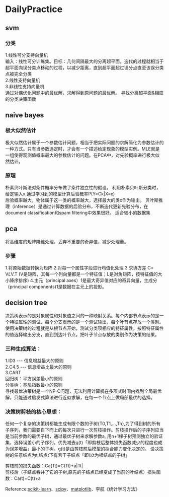 # DailyPractice
## svm    
### 分类  
1.线性可分支持向量机  
  输入：线性可分训练集。目标：几何间隔最大的分离超平面。迭代的过程就相当于超平面向误分类点移动的过程，以减少距离，直到超平面超过误分点直至该误分类点被完全分类  
2.线性支持向量机  
3.非线性支持向量机  
通过对偶优化问题中的最优解，求解得到原问题的最优解。
寻找分离超平面&相应的分类决策函数

## naive bayes 

### 极大似然估计  
极大似然估计属于一个参数估计问题，相当于把实际问题的求解简化为参数估计的一种方式。只有当参数选定时，才会有一个描述给定现象的模型实例。MLE就是一组使得观测值概率最大的参数估计的问题。在PCA中，对先验概率进行极大似然估计。

### 原理
朴素贝叶斯法对条件概率分布做了条件独立性的假设。
利用朴素贝叶斯分类时，给定输入x,通过学习到的模型计算后验概率P(Y=Ck|X=x)  
后验概率越大，物体属于这一类的概率越大，选择最大的类x作为输出。
贝叶斯推理（inference）是通过计算数据的后验分布，不断迭代更新先验分布，在document classification和spam filtering中效果很好。
适合较小的数据集

## pca 
将高维度的矩阵降维处理，丢弃不重要的奇异值，减少处理量。  

### 步骤
1.将原始数据转换为矩阵
2.对每一个属性字段进行均值化处理
3.求协方差 C= V*L*V.T (V是矩阵，其每一个列向量都是一个特征值；L是对角矩阵，按特征值的大小降序排序)
4.主元（principal axes）1是最大奇异值对应的奇异向量，主成分（principal components)1是数据在主元上的投影。

## decision tree
决策树表示的是对象属性和对象值之间的一种映射关系。每个内部节点表示的是一个特征属性的测试，每个分支表示的是一个测试输出，每个叶节点存放一个类别。使用决策树的过程就是从根节点开始，测试分类项相应的特征属性，按照特征属性的值选择输出分支，直到到达叶节点，把叶子节点存放的类别作为决策的结果。
### 三种生成算法：  
1.ID3 --- 信息增益最大的原则  
2.C4.5 --- 信息增益比最大的原则  
3.CART  
  回归树：平方误差最小的原则  
  分类树：基尼指数最小的原则    
寻找最优决策树是一个NP-C问题，无法利用计算机在多项式时间内找到全局最优解，只能通过启发式算法进行近似求解，在每一个节点上做局部最优的选择。
 
### 决策树剪枝的核心思想：  

任何一个复杂的决策树都能生成有限个数的子树{T0,T1,...,Tn},为了得到树的所有子序列，我们需要自下而上的每次只进行一次剪枝操作。剪枝操作后的子序列应当是当前参数的最优子树，通过最优子树来求解参数a, 用n+1棵子树预测独立的验证集，选择误差小的子序列。优先减去g(t)「即剪枝后整体损失函数减少的程度也成为误差增益」最小的子树。g(t)是由剪枝前后模型的拟合能力变化决定的。
设决策树的任意结点为t,结点t下有若干子结点「即以t为根结点的子树」

剪枝前的损失函数：Ca(Tt)=C(Tt)+a|Tt|  
剪枝后（子结点吞并了它的子树,原先的子结点已经变成了当前的叶结点）损失函数：Ca(t)=C(t)+a

Reference:[scikit-learn](http://scikit-learn.org/stable/)、[scipy](https://docs.scipy.org/)、[matplotlib](https://matplotlib.org)、李航《统计学习方法》
